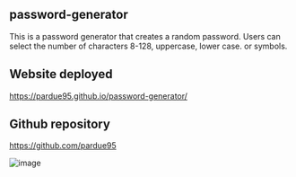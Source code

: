 ## password-generator

This is a password generator that creates a random password.  Users can select the number of characters 8-128, uppercase, lower case. or symbols.

## Website deployed 
<https://pardue95.github.io/password-generator/>

## Github repository
<https://github.com/pardue95>

![image](https://user-images.githubusercontent.com/85760640/136726438-346e5797-13be-40d5-854b-cb22534c33bb.png)

